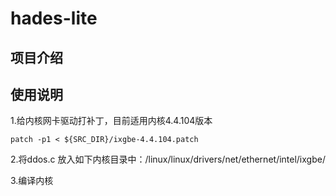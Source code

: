 # hades-lite
## 项目介绍

## 使用说明
1.给内核网卡驱动打补丁，目前适用内核4.4.104版本

`patch -p1 < ${SRC_DIR}/ixgbe-4.4.104.patch`

2.将ddos.c 放入如下内核目录中：/linux/linux/drivers/net/ethernet/intel/ixgbe/

3.编译内核
